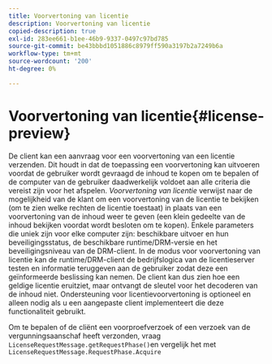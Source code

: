 ```yaml
---
title: Voorvertoning van licentie
description: Voorvertoning van licentie
copied-description: true
exl-id: 283ee661-b1ee-46b9-9337-0497c97bd785
source-git-commit: be43bbbd1051886c8979ff590a3197b2a7249b6a
workflow-type: tm+mt
source-wordcount: '200'
ht-degree: 0%

---
```


# Voorvertoning van licentie{#license-preview}

De client kan een aanvraag voor een voorvertoning van een licentie verzenden. Dit houdt in dat de toepassing een voorvertoning kan uitvoeren voordat de gebruiker wordt gevraagd de inhoud te kopen om te bepalen of de computer van de gebruiker daadwerkelijk voldoet aan alle criteria die vereist zijn voor het afspelen. *Voorvertoning van licentie* verwijst naar de mogelijkheid van de klant om een voorvertoning van de licentie te bekijken (om te zien welke rechten de licentie toestaat) in plaats van een voorvertoning van de inhoud weer te geven (een klein gedeelte van de inhoud bekijken voordat wordt besloten om te kopen). Enkele parameters die uniek zijn voor elke computer zijn: beschikbare uitvoer en hun beveiligingsstatus, de beschikbare runtime/DRM-versie en het beveiligingsniveau van de DRM-client. In de modus voor voorvertoning van licentie kan de runtime/DRM-client de bedrijfslogica van de licentieserver testen en informatie teruggeven aan de gebruiker zodat deze een geïnformeerde beslissing kan nemen. De client kan dus zien hoe een geldige licentie eruitziet, maar ontvangt de sleutel voor het decoderen van de inhoud niet. Ondersteuning voor licentievoorvertoning is optioneel en alleen nodig als u een aangepaste client implementeert die deze functionaliteit gebruikt.

Om te bepalen of de cliënt een voorproefverzoek of een verzoek van de vergunningsaanschaf heeft verzonden, vraag `LicenseRequestMessage.getRequestPhase()`en vergelijk het met `LicenseRequestMessage.RequestPhase.Acquire`
